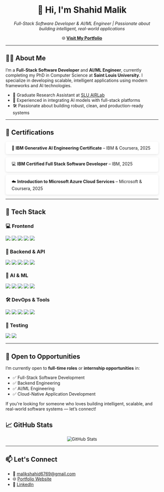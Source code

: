 <h1 align="center">👋 Hi, I'm Shahid Malik</h1>

<p align="center">
  <em>Full-Stack Software Developer & AI/ML Engineer | Passionate about building intelligent, real-world applications</em>
</p>

<p align="center">
  🌐 <a href="https://your-portfolio-link.com" target="_blank"><strong>Visit My Portfolio</strong></a>
</p>

---

## 👨‍💻 About Me

I’m a **Full-Stack Software Developer** and **AI/ML Engineer**, currently completing my PhD in Computer Science at **Saint Louis University**. I specialize in developing scalable, intelligent applications using modern frameworks and AI technologies.

- 🔬 Graduate Research Assistant at [SLU AIRLab](https://www.airlab-slu.com/)
- 🧠 Experienced in integrating AI models with full-stack platforms
- 🛠 Passionate about building robust, clean, and production-ready systems

---

## 📜 Certifications

<div style="background: #ffffff; padding: 12px 20px; border-radius: 6px; box-shadow: 0 2px 6px rgba(0,0,0,0.1); display: flex; align-items: center; justify-content: space-between;">
  <span>🧠 <b>IBM Generative AI Engineering Certificate</b> – IBM & Coursera, 2025</span>
</div>

<div style="background: #ffffff; padding: 12px 20px; border-radius: 6px; box-shadow: 0 2px 6px rgba(0,0,0,0.1); display: flex; align-items: center; justify-content: space-between; margin-top: 10px;">
  <span>💻 <b>IBM Certified Full Stack Software Developer</b> – IBM, 2025</span>
</div>

<div style="background: #ffffff; padding: 12px 20px; border-radius: 6px; box-shadow: 0 2px 6px rgba(0,0,0,0.1); display: flex; align-items: center; justify-content: space-between; margin-top: 10px;">
  <span>☁️ <b>Introduction to Microsoft Azure Cloud Services</b> – Microsoft & Coursera, 2025</span>
</div>


---

## 🚀 Tech Stack

### 💻 Frontend
<p>
  <img src="https://img.shields.io/badge/-HTML5-E34F26?logo=html5&logoColor=white" />
  <img src="https://img.shields.io/badge/-CSS3-1572B6?logo=css3&logoColor=white" />
  <img src="https://img.shields.io/badge/-JavaScript-F7DF1E?logo=javascript&logoColor=black" />
  <img src="https://img.shields.io/badge/-React-61DAFB?logo=react&logoColor=black" />
  <img src="https://img.shields.io/badge/-Bootstrap-563D7C?logo=bootstrap&logoColor=white" />
</p>

### 🔧 Backend & API
<p>
  <img src="https://img.shields.io/badge/-Flask-000000?logo=flask&logoColor=white" />
  <img src="https://img.shields.io/badge/-Django-092E20?logo=django&logoColor=white" />
  <img src="https://img.shields.io/badge/-Node.js-339933?logo=node.js&logoColor=white" />
  <img src="https://img.shields.io/badge/-Express-000000?logo=express&logoColor=white" />
  <img src="https://img.shields.io/badge/-REST%20APIs-blue" />
</p>

### 🤖 AI & ML
<p>
  <img src="https://img.shields.io/badge/-Python-3776AB?logo=python&logoColor=white" />
  <img src="https://img.shields.io/badge/-TensorFlow-FF6F00?logo=tensorflow&logoColor=white" />
  <img src="https://img.shields.io/badge/-PyTorch-EE4C2C?logo=pytorch&logoColor=white" />
  <img src="https://img.shields.io/badge/-Keras-D00000?logo=keras&logoColor=white" />
  <img src="https://img.shields.io/badge/-OpenAI-412991?logo=openai&logoColor=white" />
</p>

### 🛠 DevOps & Tools
<p>
  <img src="https://img.shields.io/badge/-Git-F05032?logo=git&logoColor=white" />
  <img src="https://img.shields.io/badge/-GitHub-181717?logo=github&logoColor=white" />
  <img src="https://img.shields.io/badge/-Docker-2496ED?logo=docker&logoColor=white" />
  <img src="https://img.shields.io/badge/-Kubernetes-326CE5?logo=kubernetes&logoColor=white" />
  <img src="https://img.shields.io/badge/-CI/CD-blueviolet" />
</p>

### 🧪 Testing
<p>
  <img src="https://img.shields.io/badge/-Unit%20Testing-orange" />
  <img src="https://img.shields.io/badge/-Postman-FF6C37?logo=postman&logoColor=white" />
</p>

---

## 🚀 Open to Opportunities

I’m currently open to **full-time roles** or **internship opportunities** in:

- ✅ Full-Stack Software Development
- ✅ Backend Engineering
- ✅ AI/ML Engineering
- ✅ Cloud-Native Application Development

If you're looking for someone who loves building intelligent, scalable, and real-world software systems — let’s connect!

## 📈 GitHub Stats

<p align="center">
  <img src="https://github-readme-stats.vercel.app/api?username=Shahid1Malik&show_icons=true&theme=github_dark" alt="GitHub Stats" />
</p>

---

## 📫 Let's Connect

- 📧 malikshahid6769@gmail.com  
- 🌐 [Portfolio Website](https://shahid1malik.github.io/)  
- 💼 [LinkedIn](https://www.linkedin.com/in/shahid-shabeer-malik-54a106198)
